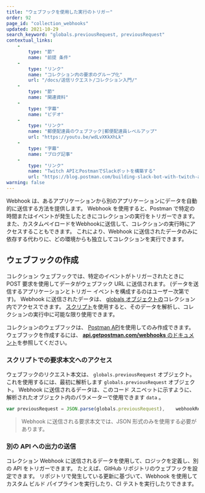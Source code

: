 ```yaml
---
title: "ウェブフックを使用した実行のトリガー"
order: 92
page_id: "collection_webhooks"
updated: 2021-10-29
search_keyword: "globals.previousRequest, previousRequest"
contextual_links: 
    - 
        type: "節"
        name: "前提 条件"
    - 
        type: "リンク"
        name: "コレクション内の要求のグループ化"
        url: "/docs/送信リクエスト/コレクション入門/"
    - 
        type: "節"
        name: "関連資料"
    - 
        type: "字幕"
        name: "ビデオ"
    - 
        type: "リンク"
        name: "郵便配達員のウェブフック|郵便配達員レベルアップ"
        url: "https://youtu.be/wdLvXKkXhLk"
    - 
        type: "字幕"
        name: "ブログ記事"
    - 
        type: "リンク"
        name: "Twitch APIとPostmanでSlackボットを構築する"
        url: "https://blog.postman.com/building-slack-bot-with-twitch-api-and-postman/"
warning: false
---
```

Webhook は、あるアプリケーションから別のアプリケーションにデータを自動的に送信する方法を提供します。 Webhook を使用すると、Postman で特定の時間またはイベントが発生したときにコレクションの実行をトリガーできます。 また、カスタムペイロードをWebhookに送信して、コレクションの実行時にアクセスすることもできます。 これにより、Webhook に送信されたデータのみに依存する代わりに、どの環境からも独立してコレクションを実行できます。

ウェブフックの作成
---------

コレクション ウェブフックでは、特定のイベントがトリガーされたときに POST 要求を使用してデータがウェブフック URL に送信されます。 \(データを送信するアプリケーションとトリガー イベントを構成するのはユーザー次第です\)。 Webhook に送信されたデータは、 [globals オブジェクトの](/docs/sending-requests/variables/)コレクション内でアクセスできます。  [スクリプト](/docs/writing-scripts/intro-to-scripts/)を使用すると、そのデータを解析し、コレクションの実行中に可能な限り使用できます。

コレクションのウェブフックは、 [Postman API](/docs/developer/postman-api/intro-api/)を使用してのみ作成できます。 ウェブフックを作成するには、 [**api.getpostman.com/webhooks** のドキュメント](https://documenter.getpostman.com/view/12959542/UV5XjJV8#8bec7537-cc5d-4ed7-a995-c7753e55ed28)を参照してください。

### スクリプトでの要求本文へのアクセス

ウェブフックのリクエスト本文は、 `globals.previousRequest` オブジェクト。 これを使用するには、最初に解析します `globals.previousRequest` オブジェクト。 Webhook に送信されるデータは、このコード スニペットに示すように、解析されたオブジェクト内のパラメーターで使用できます `data` 。

```js
var previousRequest = JSON.parse(globals.previousRequest),    webhookRequestData = previousRequest.data;webhookRequestData には、ウェブフックに送信されたデータが含まれています。console.log(JSON.stringify(webhookRequestData));
```
> 
> Webhook に送信される要求本文では、JSON 形式のみを使用する必要があります。

### 別の API への出力の送信

コレクション Webhook に送信されるデータを使用して、ロジックを定義し、別の API をトリガーできます。 たとえば、GitHub リポジトリのウェブフックを設定できます。 リポジトリで発生している更新に基づいて、Webhook を使用してカスタム ビルド パイプラインを実行したり、CI テストを実行したりできます。

